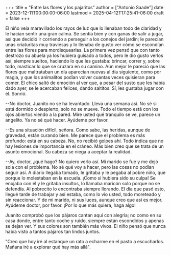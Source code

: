 +++
title = "Entre las flores y los pajaritos"
author = ["Antonio Saade"]
date = 2023-12-11T00:00:00-06:00
lastmod = 2025-04-12T17:25:41-06:00
draft = false
+++

El niño veía maravillado los rayos de luz que lo llenaban todo de claridad y le hacían sentir una gran calma. Se sentía bien y con ganas de salir a jugar, así que decidió ir corriendo a perseguir a los conejos del jardín; le parecían unas criaturitas muy traviesas y lo llenaba de gusto ver cómo se escondían entre las flores para mordisquearlas. La primera vez pensó que con tanto destrozo su abuela ya los hubiera guisado a todos, pero le dio gusto verlos así, siempre sueltos, haciendo lo que les gustaba: brincar, correr y, sobre todo, masticar lo que se cruzara en su camino. Aún mejor le pareció que las flores que maltrataban un día aparecían nuevas al día siguiente, como por magia, y que los animalitos podían volver cuantas veces quisieran para comer. El chico saltó de emoción al ver que, a pesar del susto que les había dado ayer, se le acercaban felices, dando saltitos. Sí,  les gustaba jugar con él. Sonrió.

--No doctor, Juanito no se ha levantado. Lleva una semana así. No sé si está dormido o despierto, solo no se mueve. Todo el tiempo está con los ojos abiertos viendo a la pared. Mire usted qué tranquilo se ve, parece un angelito. Ya no sé qué hacer. Ayúdeme por favor.

--Es una situación difícil, señora. Como sabe, las heridas, aunque de gravedad, están curando bien. Me parece que el problema es más profundo: está en su cabeza. No, no recibió golpes ahí. Todo indica que no hay lesiones de importancia en el cráneo. Más bien creo que se trata de un asunto emocional. Su cabeza se niega a aceptar la realidad.

--Ay, doctor, ¿qué hago? No quiero verlo así. Mi marido se fue y me dejó sola con el problema. No sé qué voy a hacer, pero las cosas no podían seguir así. A diario llegaba tomado, le gritaba y le pegaba al pobre niño, que porque lo molestaban en la escuela. ¡Como si hubiera sido su culpa! Se enojaba con él y le gritaba insultos, lo llamaba maricón solo porque no se defendía. Al pobrecito lo encontraba siempre llorando. El día que pasó esto, llegué tarde de trabajar y así estaba, como lo vio usted, todo moreteado y sin reaccionar. Y de mi marido, ni sus luces, aunque creo que así es mejor.  Ayúdeme doctor, por favor. ¡Por lo que más quiera, haga algo!

Juanito comprobó que los pájaros cantan aquí con alegría; no como en su casa donde, entre tanto coche y ruido, siempre están escondidos y apenas se dejan ver. Y sus colores son también más vivos. El niño pensó que nunca había visto a tantos pájaros tan lindos juntos.

"Creo que hoy iré al estanque un rato a echarme en el pasto a escucharlos. Mañana iré a explorar qué hay más allá".
